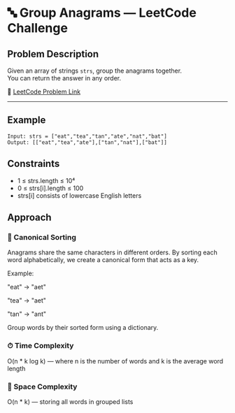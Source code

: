 # 🔤 Group Anagrams — LeetCode Challenge

## Problem Description

Given an array of strings `strs`, group the anagrams together.  
You can return the answer in any order.

🔗 [LeetCode Problem Link](https://leetcode.com/problems/group-anagrams/)

---

## Example

```text
Input: strs = ["eat","tea","tan","ate","nat","bat"]
Output: [["eat","tea","ate"],["tan","nat"],["bat"]]
```

## Constraints
- 1 ≤ strs.length ≤ 10⁴
- 0 ≤ strs[i].length ≤ 100
- strs[i] consists of lowercase English letters

## Approach
### 🧠 Canonical Sorting
Anagrams share the same characters in different orders. By sorting each word alphabetically, we create a canonical form that acts as a key.

Example:

"eat" → "aet"

"tea" → "aet"

"tan" → "ant"

Group words by their sorted form using a dictionary.

### ⏱ Time Complexity
O(n * k log k) — where n is the number of words and k is the average word length

### 🧠 Space Complexity
O(n * k) — storing all words in grouped lists
